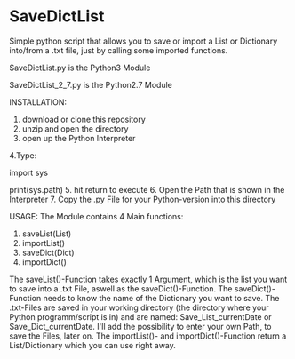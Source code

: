 # SaveDictList
Simple python script that allows you to save or import a List or Dictionary into/from a .txt file, just by calling some imported functions.

SaveDictList.py is the Python3 Module

SaveDictList_2_7.py is the Python2.7 Module

INSTALLATION:
1. download or clone this repository
2. unzip and open the directory
3. open up the Python Interpreter

4.Type:

  import sys
  
  print(sys.path)
5. hit return to execute
6. Open the Path that is shown in the Interpreter
7. Copy the .py File for your Python-version into this directory

USAGE:
The Module contains 4 Main functions:
1. saveList(List)
2. importList()
3. saveDict(Dict)
4. importDict()

The saveList()-Function takes exactly 1 Argument, which is the list you want to save into a .txt File, aswell as the saveDict()-Function. The saveDict()-Function needs to know the name of the Dictionary you want to save. The .txt-Files are saved in your working directory (the directory where your Python programm/script is in) and are named: Save_List_currentDate or Save_Dict_currentDate. I'll add the possibility to enter your own Path, to save the Files, later on. The importList()- and importDict()-Function return a List/Dictionary which you can use right away.
